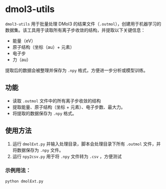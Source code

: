 # dmol3-utils

`dmol3-utils` 用于批量处理 DMol3 的结果文件（`.outmol`），创建用于机器学习的数据集。该工具用于读取所有离子步收敛的结构，并提取以下关键信息：

- 能量（eV）
- 原子结构（坐标（au）+ 元素）
- 电子步
- 力（au）

提取后的数据会被整理并保存为 `.npy` 格式，方便进一步分析或模型训练。

## 功能

- 读取 `.outmol` 文件中的所有离子步收敛的结构
- 提取能量、原子结构（坐标 + 元素）、电子步数、最大力。
- 将提取的数据保存为 `.npy` 格式。

## 使用方法

1. 运行 `dmolExt.py` 并输入处理目录，脚本会处理目录下所有 `.outmol` 文件，并将数据保存为 `.npy` 文件。
2. 运行 `npy2csv.py` 用于将 `.npy` 文件转为 `.csv` ，方便测试


### 示例用法：

```bash
python dmolExt.py
